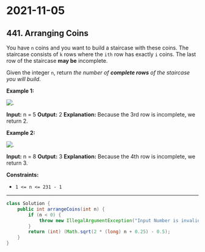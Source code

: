 # 2021-11-05

## 441. Arranging Coins

You have `n` coins and you want to build a staircase with these coins. The staircase consists of `k` rows where the `ith` row has exactly `i` coins. The last row of the staircase **may be** incomplete.

Given the integer `n`, return _the number of **complete rows** of the staircase you will build_.

**Example 1:**

![.](https://assets.leetcode.com/uploads/2021/04/09/arrangecoins1-grid.jpg)

**Input:** n = 5
**Output:** 2
**Explanation:** Because the 3rd row is incomplete, we return 2.

**Example 2:**

![.](https://assets.leetcode.com/uploads/2021/04/09/arrangecoins2-grid.jpg)

**Input:** n = 8
**Output:** 3
**Explanation:** Because the 4th row is incomplete, we return 3.

**Constraints:**

- `1 <= n <= 231 - 1`

---

```java
class Solution {
    public int arrangeCoins(int n) {
        if (n < 0) {
            throw new IllegalArgumentException("Input Number is invalid. Only positive numbers are allowed");
        }
        return (int) (Math.sqrt(2 * (long) n + 0.25) - 0.5);
    }
}
```
